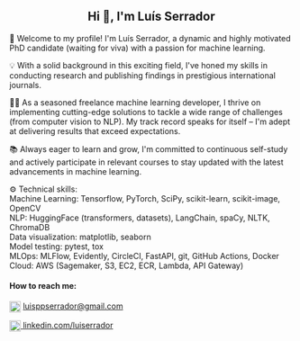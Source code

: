 <h2 align="center">Hi 👋, I'm Luís Serrador</h2>


<p align="left">
🚀 Welcome to my profile! I'm Luís Serrador, a dynamic and highly motivated PhD candidate (waiting for viva) with a passion for machine learning.
 
💡 With a solid background in this exciting field, I've honed my skills in conducting research and publishing findings in prestigious international journals.

👨‍💻 As a seasoned freelance machine learning developer, I thrive on implementing cutting-edge solutions to tackle a wide range of challenges (from computer vision to NLP). My track record speaks for itself – I'm adept at delivering results that exceed expectations.

📚 Always eager to learn and grow, I'm committed to continuous self-study and actively participate in relevant courses to stay updated with the latest advancements in machine learning.
<!--
💼 I'm on the lookout for opportunities to contribute to innovative projects where I can leverage my expertise in machine learning to make a meaningful impact. Let's collaborate and create something amazing together! Feel free to reach out and connect with me on LinkedIn.
-->

⚙️ Technical skills:<br>
Machine Learning: Tensorflow, PyTorch, SciPy, scikit-learn, scikit-image, OpenCV
<br>
NLP: HuggingFace (transformers, datasets), LangChain, spaCy, NLTK, ChromaDB
<br>
Data visualization: matplotlib, seaborn
<br>
Model testing: pytest, tox
<br>
MLOps: MLFlow, Evidently, CircleCI, FastAPI, git, GitHub Actions, Docker
<br>
Cloud: AWS (Sagemaker, S3, EC2, ECR, Lambda, API Gateway)
</p>


<h4 align="left">How to reach me:</h4>
 <p align="left"><a href = "mailto: luisppserrador@gmail.com"><img align="center" src="https://upload.wikimedia.org/wikipedia/commons/thumb/7/7e/Gmail_icon_%282020%29.svg/256px-Gmail_icon_%282020%29.svg.png" width="20" alt="Gmail icon (2020)" onclick="return false;"></a>
   <a href = "mailto: luisppserrador@gmail.com">luisppserrador@gmail.com</a>
 </p>
 <p align="left">
 <a href="https://linkedin.com/in/luiserrador" target="_blank">
    <img align="center" src="https://raw.githubusercontent.com/rahuldkjain/github-profile-readme-generator/master/src/images/icons/Social/linked-in-alt.svg" alt="luiserrador" width="20" height="20" />
  </a>
   <a href = "https://linkedin.com/in/luiserrador">linkedin.com/luiserrador</a>
</p>
<!--
<h4 align="left">Languages and Tools:</h4>
<p align="left">
  <a href="https://www.python.org" target="_blank" rel="noreferrer">
    <img src="https://raw.githubusercontent.com/devicons/devicon/master/icons/python/python-original.svg" alt="python" width="30" height="30"/>
  </a>
  <a href="https://www.tensorflow.org" target="_blank" rel="noreferrer">
    <img src="https://www.vectorlogo.zone/logos/tensorflow/tensorflow-icon.svg" alt="tensorflow" width="30" height="30"/>
  </a>
  <a href="https://pytorch.org/" target="_blank" rel="noreferrer">
    <img src="https://www.vectorlogo.zone/logos/pytorch/pytorch-icon.svg" alt="pytorch" width="30" height="30"/>
  </a>
  <a href="https://scikit-learn.org/" target="_blank" rel="noreferrer">
    <img src="https://upload.wikimedia.org/wikipedia/commons/0/05/Scikit_learn_logo_small.svg" alt="scikit_learn" width="30" height="30"/>
  </a>
  <a href="https://pandas.pydata.org/" target="_blank" rel="noreferrer">
    <img src="https://raw.githubusercontent.com/devicons/devicon/2ae2a900d2f041da66e950e4d48052658d850630/icons/pandas/pandas-original.svg" alt="pandas" width="30" height="30"/>
  </a>
  <a href="https://opencv.org/" target="_blank" rel="noreferrer">
    <img src="https://www.vectorlogo.zone/logos/opencv/opencv-icon.svg" alt="opencv" width="30" height="30"/>
  </a>
  <a href="https://www.w3schools.com/cpp/" target="_blank" rel="noreferrer">
    <img src="https://raw.githubusercontent.com/devicons/devicon/master/icons/cplusplus/cplusplus-original.svg" alt="cplusplus" width="30" height="30"/>
  </a>
  <a href="https://www.mathworks.com/" target="_blank" rel="noreferrer">
    <img src="https://upload.wikimedia.org/wikipedia/commons/2/21/Matlab_Logo.png" alt="matlab" width="30" height="30"/>
  </a>
</p>
-->
